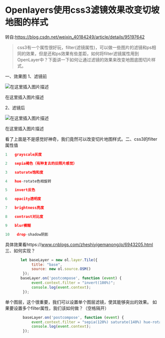 # Openlayers使用css3滤镜效果改变切坡地图的样式



转自:https://blog.csdn.net/weixin_40184249/article/details/95197642 

> css3有一个属性很好玩，filter(滤镜属性)，可以做一些图片的滤镜和ps相同的效果，但是还和ps效果有些差距，如何将filter滤镜属性用到OpenLayer中？下面讲一下如何让通过滤镜的效果来改变地图底图切片样式。

一、效果图
1、滤镜前

![在这里插入图片描述](https://img-blog.csdnimg.cn/20190709151208714.png?x-oss-process=image/watermark,type_ZmFuZ3poZW5naGVpdGk,shadow_10,text_aHR0cHM6Ly9ibG9nLmNzZG4ubmV0L3dlaXhpbl80MDE4NDI0OQ==,size_16,color_FFFFFF,t_70)

在这里插入图片描述


2、滤镜后

![在这里插入图片描述](https://img-blog.csdnimg.cn/20190709151015185.png?x-oss-process=image/watermark,type_ZmFuZ3poZW5naGVpdGk,shadow_10,text_aHR0cHM6Ly9ibG9nLmNzZG4ubmV0L3dlaXhpbl80MDE4NDI0OQ==,size_16,color_FFFFFF,t_70)

在这里插入图片描述


看了上面是不是感觉好神奇，我们竟然可以改变切片地图样式。二、css3的filter属性值

```javascript
1　　grayscale灰度

2　　sepia褐色（有种复古的旧照片感觉）

3　　saturate饱和度

4　　hue-rotate色相旋转

5　　invert反色

6　　opacity透明度

7　　brightness亮度

8　　contrast对比度

9　　blur模糊

10　　drop-shadow阴影
```

具体效果看https://www.cnblogs.com/zheshiyigemanong/p/6943205.html
　三、如何实现？

```javascript
       let baseLayer = new ol.layer.Tile({
            title: "base",
            source: new ol.source.OSM()
        });
       baseLayer.on('postcompose', function (event) {
            event.context.filter = "invert(100%)";
            console.log(event.context);
        });
```

单个图层，这个很重要，我们可以设置单个图层滤镜，使其能够突出的效果。
如果要设置多个filter属性，我们该如何做？（空格隔开）

```javascript
        baseLayer.on('postcompose', function (event) {
            event.context.filter = "sepia(120%) saturate(140%) hue-rotate(165deg) brightness(101%)";
            console.log(event.context);
        });
```